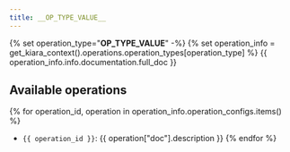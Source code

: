 ```yaml
---
title: __OP_TYPE_VALUE__
---
```

{% set operation_type="__OP_TYPE_VALUE__" -%}
{% set operation_info = get_kiara_context().operations.operation_types[operation_type] %}
{{ operation_info.info.documentation.full_doc }}

## Available operations

{% for operation_id, operation in operation_info.operation_configs.items() %}
- ``{{ operation_id }}``: {{ operation["doc"].description }}
{% endfor %}
